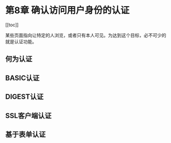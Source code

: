 # 第8章 确认访问用户身份的认证

[[toc]]

某些页面指向让特定的人浏览，或者只有本人可见。为达到这个目标，必不可少的就是认证功能。

## 何为认证

## BASIC认证

## DIGEST认证

## SSL客户端认证

## 基于表单认证